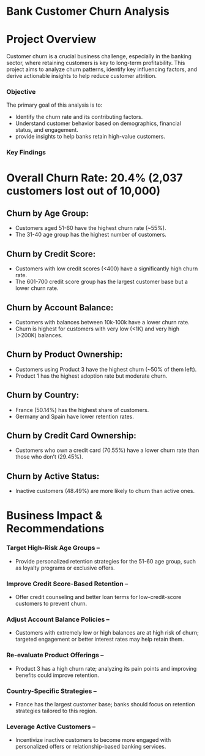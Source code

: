 # Bank Customer Churn Analysis

# Project Overview
Customer churn is a crucial business challenge, especially in the banking sector, where retaining customers is key to long-term profitability. This project aims to analyze churn patterns, identify key influencing factors, and derive actionable insights to help reduce customer attrition.

### Objective
The primary goal of this analysis is to:
- Identify the churn rate and its contributing factors.
- Understand customer behavior based on demographics, financial status, and engagement.
- provide insights to help banks retain high-value customers.

### Key Findings
# Overall Churn Rate: 20.4% (2,037 customers lost out of 10,000)
## Churn by Age Group:

- Customers aged 51-60 have the highest churn rate (~55%).
- The 31-40 age group has the highest number of customers.
  
## Churn by Credit Score:

- Customers with low credit scores (<400) have a significantly high churn rate.
- The 601-700 credit score group has the largest customer base but a lower churn rate.
  
## Churn by Account Balance:

- Customers with balances between 10k-100k have a lower churn rate.
- Churn is highest for customers with very low (<1K) and very high (>200K) balances.
  
## Churn by Product Ownership:

- Customers using Product 3 have the highest churn (~50% of them left).
- Product 1 has the highest adoption rate but moderate churn.
  
## Churn by Country:

- France (50.14%) has the highest share of customers.
- Germany and Spain have lower retention rates.
  
## Churn by Credit Card Ownership:

- Customers who own a credit card (70.55%) have a lower churn rate than those who don’t (29.45%).
  
## Churn by Active Status:

- Inactive customers (48.49%) are more likely to churn than active ones.

# Business Impact & Recommendations

### Target High-Risk Age Groups – 
- Provide personalized retention strategies for the 51-60 age group, such as loyalty programs or exclusive offers.

### Improve Credit Score-Based Retention – 
- Offer credit counseling and better loan terms for low-credit-score customers to prevent churn.

### Adjust Account Balance Policies – 
- Customers with extremely low or high balances are at high risk of churn; targeted engagement or better interest rates may help retain them.

### Re-evaluate Product Offerings – 
- Product 3 has a high churn rate; analyzing its pain points and improving benefits could improve retention.

### Country-Specific Strategies – 
- France has the largest customer base; banks should focus on retention strategies tailored to this region.

### Leverage Active Customers –
- Incentivize inactive customers to become more engaged with personalized offers or relationship-based banking services.
